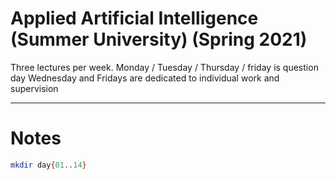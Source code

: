 # Applied Artificial Intelligence (Summer University) (Spring 2021)


Three lectures per week.
Monday / Tuesday / Thursday / friday is question day
Wednesday and Fridays are dedicated to individual work and supervision

***
# Notes
``` bash
mkdir day{01..14}
```


